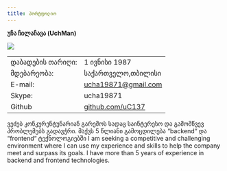 ```yaml
---
title: პორტფოლიო
---
```




**უჩა ჩილაჩავა (UchMan)**

![](https://en.gravatar.com/userimage/28694484/064cabf7e614c2cda116e0538ab123a8.png?size=300)

| | |
| :--- | :--- |
| დაბადების თარიღი: | 1 ივნისი 1987 |
| მდებარეობა: | საქართველო,თბილისი |
| E-mail: | ucha19871@gmail.com |
| Skype: | ucha19871 |
| Github | [github.com/uC137](https://github.com/uC137/)  |

ვეძებ კონკურენტუნარიან გარემოს სადაც საინტერესო და გამომწვევ პრობლემებს გადავჭრი.
მაქვს 5 წლიანი გამოცდილება “backend“ და “frontend“ ტექნოლოგიებში 
I am seeking a competitive and challenging environment where 
I can use my experience and skills to help the company meet and surpass its goals. 
I have more than 5 years of experience in backend and frontend technologies.
